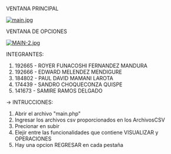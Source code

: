 VENTANA PRINCIPAL

[![main.jpg](https://i.postimg.cc/qqJSKtjM/main.jpg)](https://postimg.cc/Pp7Ss5gB)

VENTANA DE OPCIONES

[![MAIN-2.jpg](https://i.postimg.cc/Jh3pQryy/MAIN-2.jpg)](https://postimg.cc/XZJKj0k3)


INTEGRANTES:
 1. 192665 - ROYER FUNACOSHI FERNANDEZ MANDURA
 2. 192666 - EDWARD MELENDEZ MENDIGURE
 3. 184802 - PAUL DAVID MAMANI LAROTA
 4. 174439 - SANDRO CHOQUECONZA QUISPE
 5. 141673 - SAMIRE RAMOS DELGADO 


-> INTRUCCIONES:
 1. Abrir el archivo "main.php"
 2. Ingresar los archivos csv proporcionados en los ArchivosCSV
 3. Precionar en subir
 4. Elejir entre las funcionalidades que contiene VISUALIZAR y OPERACIONES
 5. Hay una opcion REGRESAR en cada pestaña


